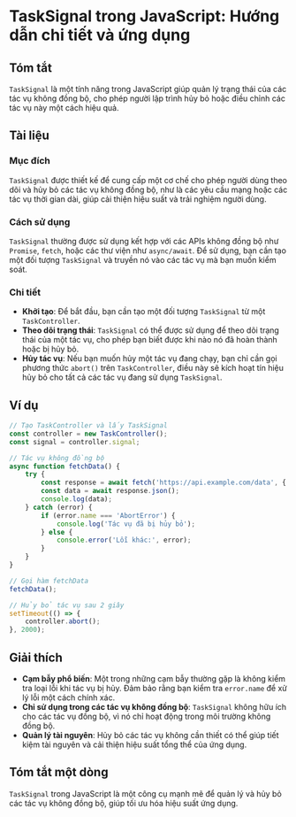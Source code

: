 <!--
Meta Description: # TaskSignal trong JavaScript: Hướng dẫn chi tiết và ứng dụng ## Tóm tắt `TaskSignal` là một tính năng trong JavaScript giúp quản lý trạng thái của cá...
Meta Keywords: tác, các, một, tasksignal, hủy
-->

# TaskSignal trong JavaScript: Hướng dẫn chi tiết và ứng dụng

## Tóm tắt
`TaskSignal` là một tính năng trong JavaScript giúp quản lý trạng thái của các tác vụ không đồng bộ, cho phép người lập trình hủy bỏ hoặc điều chỉnh các tác vụ này một cách hiệu quả.

## Tài liệu
### Mục đích
`TaskSignal` được thiết kế để cung cấp một cơ chế cho phép người dùng theo dõi và hủy bỏ các tác vụ không đồng bộ, như là các yêu cầu mạng hoặc các tác vụ thời gian dài, giúp cải thiện hiệu suất và trải nghiệm người dùng.

### Cách sử dụng
`TaskSignal` thường được sử dụng kết hợp với các APIs không đồng bộ như `Promise`, `fetch`, hoặc các thư viện như `async/await`. Để sử dụng, bạn cần tạo một đối tượng `TaskSignal` và truyền nó vào các tác vụ mà bạn muốn kiểm soát.

### Chi tiết
- **Khởi tạo**: Để bắt đầu, bạn cần tạo một đối tượng `TaskSignal` từ một `TaskController`.
- **Theo dõi trạng thái**: `TaskSignal` có thể được sử dụng để theo dõi trạng thái của một tác vụ, cho phép bạn biết được khi nào nó đã hoàn thành hoặc bị hủy bỏ.
- **Hủy tác vụ**: Nếu bạn muốn hủy một tác vụ đang chạy, bạn chỉ cần gọi phương thức `abort()` trên `TaskController`, điều này sẽ kích hoạt tín hiệu hủy bỏ cho tất cả các tác vụ đang sử dụng `TaskSignal`.

## Ví dụ
```javascript
// Tạo TaskController và lấy TaskSignal
const controller = new TaskController();
const signal = controller.signal;

// Tác vụ không đồng bộ
async function fetchData() {
    try {
        const response = await fetch('https://api.example.com/data', { signal });
        const data = await response.json();
        console.log(data);
    } catch (error) {
        if (error.name === 'AbortError') {
            console.log('Tác vụ đã bị hủy bỏ');
        } else {
            console.error('Lỗi khác:', error);
        }
    }
}

// Gọi hàm fetchData
fetchData();

// Hủy bỏ tác vụ sau 2 giây
setTimeout(() => {
    controller.abort();
}, 2000);
```

## Giải thích
- **Cạm bẫy phổ biến**: Một trong những cạm bẫy thường gặp là không kiểm tra loại lỗi khi tác vụ bị hủy. Đảm bảo rằng bạn kiểm tra `error.name` để xử lý lỗi một cách chính xác.
- **Chỉ sử dụng trong các tác vụ không đồng bộ**: `TaskSignal` không hữu ích cho các tác vụ đồng bộ, vì nó chỉ hoạt động trong môi trường không đồng bộ.
- **Quản lý tài nguyên**: Hủy bỏ các tác vụ không cần thiết có thể giúp tiết kiệm tài nguyên và cải thiện hiệu suất tổng thể của ứng dụng.

## Tóm tắt một dòng
`TaskSignal` trong JavaScript là một công cụ mạnh mẽ để quản lý và hủy bỏ các tác vụ không đồng bộ, giúp tối ưu hóa hiệu suất ứng dụng.